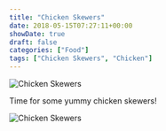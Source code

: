 ```yaml
---
title: "Chicken Skewers"
date: 2018-05-15T07:27:11+00:00
showDate: true
draft: false
categories: ["Food"]
tags: ["Chicken Skewers", "Chicken"]
---
```


![Chicken Skewers](/images/IMG_20180513_132956.jpg)

Time for some yummy chicken skewers!

![Chicken Skewers](/images/IMG_20180513_133045.jpg)